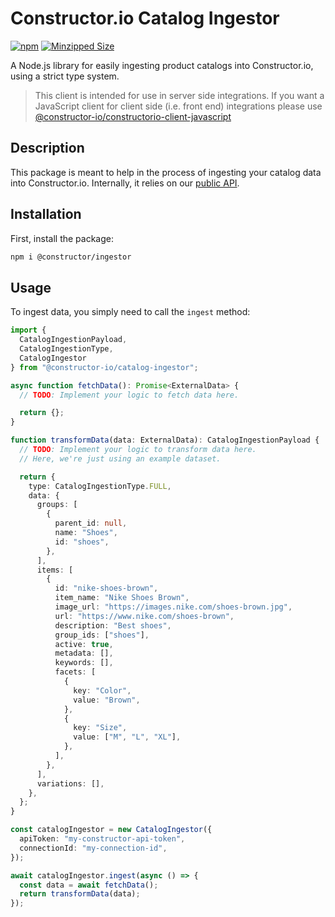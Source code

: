 # Constructor.io Catalog Ingestor

[![npm](https://img.shields.io/npm/v/@constructor-io/catalog-ingestor)](https://www.npmjs.com/package/@constructor-io/catalog-ingestor)
[![Minzipped Size](https://img.shields.io/bundlephobia/minzip/@constructor-io/catalog-ingestor)](https://bundlephobia.com/result?p=@constructor-io/catalog-ingestor)

A Node.js library for easily ingesting product catalogs into Constructor.io, using a strict type system.

> This client is intended for use in server side integrations. If you want a JavaScript client for client side (i.e. front end) integrations please use [@constructor-io/constructorio-client-javascript](https://github.com/Constructor-io/constructorio-client-javascript)

## Description

This package is meant to help in the process of ingesting your catalog data into Constructor.io. Internally, it relies on our [public API](https://docs.constructor.io/).

## Installation

First, install the package:

```bash
npm i @constructor/ingestor
```

## Usage

To ingest data, you simply need to call the `ingest` method:

```ts
import {
  CatalogIngestionPayload,
  CatalogIngestionType,
  CatalogIngestor
} from "@constructor-io/catalog-ingestor";

async function fetchData(): Promise<ExternalData> {
  // TODO: Implement your logic to fetch data here.

  return {};
}

function transformData(data: ExternalData): CatalogIngestionPayload {
  // TODO: Implement your logic to transform data here.
  // Here, we're just using an example dataset.

  return {
    type: CatalogIngestionType.FULL,
    data: {
      groups: [
        {
          parent_id: null,
          name: "Shoes",
          id: "shoes",
        },
      ],
      items: [
        {
          id: "nike-shoes-brown",
          item_name: "Nike Shoes Brown",
          image_url: "https://images.nike.com/shoes-brown.jpg",
          url: "https://www.nike.com/shoes-brown",
          description: "Best shoes",
          group_ids: ["shoes"],
          active: true,
          metadata: [],
          keywords: [],
          facets: [
            {
              key: "Color",
              value: "Brown",
            },
            {
              key: "Size",
              value: ["M", "L", "XL"],
            },
          ],
        },
      ],
      variations: [],
    },
  };
}

const catalogIngestor = new CatalogIngestor({
  apiToken: "my-constructor-api-token",
  connectionId: "my-connection-id",
});

await catalogIngestor.ingest(async () => {
  const data = await fetchData();
  return transformData(data);
});
```
